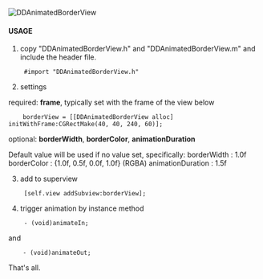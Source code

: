 ![DDAnimatedBorderView](https://github.com/druidream/HelloWorld/blob/master/DDAnimatedBorderView-demo.gif?raw=true)
#### USAGE
1. copy "DDAnimatedBorderView.h" and "DDAnimatedBorderView.m" and include the header file.

        #import "DDAnimatedBorderView.h"
2. settings

required: **frame**, typically set with the frame of the view below

        borderView = [[DDAnimatedBorderView alloc] initWithFrame:CGRectMake(40, 40, 240, 60)];
optional: **borderWidth**, **borderColor**, **animationDuration**

Default value will be used if no value set, specifically:
borderWidth : 1.0f
borderColor : {1.0f, 0.5f, 0.0f, 1.0f} (RGBA)
animationDuration : 1.5f

3. add to superview

        [self.view addSubview:borderView];
4. trigger animation by instance method

        - (void)animateIn;
and

        - (void)animateOut;
That's all.
